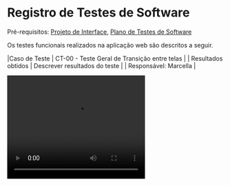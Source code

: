 # Registro de Testes de Software

Pré-requisitos: [Projeto de Interface](https://github.com/ICEI-PUC-Minas-PMV-ADS/pmv-ads-2024-1-e1-proj-web-t1-pmv-ads-2024-1-e1-projequilfinanc/blob/main/documentos/04-Projeto%20de%20Interface.md), [Plano de Testes de Software](https://github.com/ICEI-PUC-Minas-PMV-ADS/pmv-ads-2024-1-e1-proj-web-t1-pmv-ads-2024-1-e1-projequilfinanc/blob/main/documentos/07-Plano%20de%20Testes%20de%20Software.md)

Os testes funcionais realizados na aplicação web são descritos a seguir.

|Caso de Teste    | CT-00 - Teste Geral de Transição entre telas |
| Resultados obtidos | Descrever resultados do teste  |
| Responsável: Marcella |

<video width="320" height="240" controls>
  <source src="videos de testes/teste de links Gerais.mp4" type="video/mp4">
  Seu navegador não suporta a tag de vídeo.
</video>
